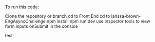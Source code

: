 To run this code:

Clone the repository or branch
cd to Front End
cd to larissa-brown-EngAsyncChallenge
npm install
npm run dev
use inspector tools to view form inputs onSubmit in the console

test